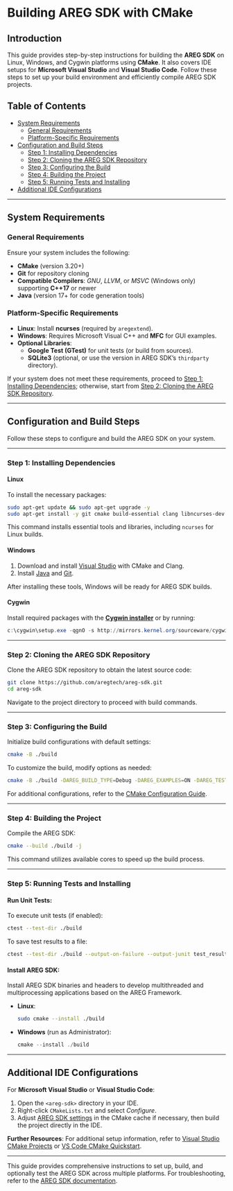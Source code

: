 # Building AREG SDK with CMake

## Introduction
This guide provides step-by-step instructions for building the **AREG SDK** on Linux, Windows, and Cygwin platforms using **CMake**. It also covers IDE setups for **Microsoft Visual Studio** and **Visual Studio Code**. Follow these steps to set up your build environment and efficiently compile AREG SDK projects.

## Table of Contents
- [System Requirements](#system-requirements)
  - [General Requirements](#general-requirements)
  - [Platform-Specific Requirements](#platform-specific-requirements)
- [Configuration and Build Steps](#configuration-and-build-steps)
  - [Step 1: Installing Dependencies](#step-1-installing-dependencies)
  - [Step 2: Cloning the AREG SDK Repository](#step-2-cloning-the-areg-sdk-repository)
  - [Step 3: Configuring the Build](#step-3-configuring-the-build)
  - [Step 4: Building the Project](#step-4-building-the-project)
  - [Step 5: Running Tests and Installing](#step-5-running-tests-and-installing)
- [Additional IDE Configurations](#additional-ide-configurations)

---

## System Requirements

### General Requirements
Ensure your system includes the following:
- **CMake** (version 3.20+)
- **Git** for repository cloning
- **Compatible Compilers**: *GNU*, *LLVM*, or *MSVC* (Windows only) supporting **C++17** or newer
- **Java** (version 17+ for code generation tools)

### Platform-Specific Requirements
- **Linux**: Install **ncurses** (required by `aregextend`).
- **Windows**: Requires Microsoft Visual C++ and **MFC** for GUI examples.
- **Optional Libraries**:
  - **Google Test (GTest)** for unit tests (or build from sources).
  - **SQLite3** (optional, or use the version in AREG SDK’s `thirdparty` directory).

If your system does not meet these requirements, proceed to [Step 1: Installing Dependencies](#step-1-installing-dependencies); otherwise, start from [Step 2: Cloning the AREG SDK Repository](#step-2-cloning-the-areg-sdk-repository).

---

## Configuration and Build Steps

Follow these steps to configure and build the AREG SDK on your system.

---

### Step 1: Installing Dependencies

#### Linux
To install the necessary packages:
```bash
sudo apt-get update && sudo apt-get upgrade -y
sudo apt-get install -y git cmake build-essential clang libncurses-dev openjdk-17-jre
```
This command installs essential tools and libraries, including `ncurses` for Linux builds.

#### Windows
1. Download and install [Visual Studio](https://visualstudio.microsoft.com/) with CMake and Clang.
2. Install [Java](https://www.java.com/download/) and [Git](https://git-scm.com/download/win).

After installing these tools, Windows will be ready for AREG SDK builds.

#### Cygwin
Install required packages with the **[Cygwin installer](https://cygwin.com/install.html)** or by running:
```powershell
c:\cygwin\setup.exe -qgnO -s http://mirrors.kernel.org/sourceware/cygwin/ -l C:\cygwin\ -P cmake, dos2unix, flexdll, gcc-g++, make, git, ncurses, libncurses-devel
```

---

### Step 2: Cloning the AREG SDK Repository

Clone the AREG SDK repository to obtain the latest source code:
```bash
git clone https://github.com/aregtech/areg-sdk.git
cd areg-sdk
```
Navigate to the project directory to proceed with build commands.

---

### Step 3: Configuring the Build

Initialize build configurations with default settings:
```bash
cmake -B ./build
```
To customize the build, modify options as needed:
```bash
cmake -B ./build -DAREG_BUILD_TYPE=Debug -DAREG_EXAMPLES=ON -DAREG_TESTS=ON
```
For additional configurations, refer to the [CMake Configuration Guide](./cmake-config.md).

---

### Step 4: Building the Project

Compile the AREG SDK:
```bash
cmake --build ./build -j
```
This command utilizes available cores to speed up the build process.

---

### Step 5: Running Tests and Installing

#### Run Unit Tests:
To execute unit tests (if enabled):
```bash
ctest --test-dir ./build
```
To save test results to a file:
```bash
ctest --test-dir ./build --output-on-failure --output-junit test_results.xml
```

#### Install AREG SDK:

Install AREG SDK binaries and headers to develop multithreaded and multiprocessing applications based on the AREG Framework.

- **Linux**:
  ```bash
  sudo cmake --install ./build
  ```
- **Windows** (run as Administrator):
  ```powershell
  cmake --install ./build
  ```

---

## Additional IDE Configurations

For **Microsoft Visual Studio** or **Visual Studio Code**:
1. Open the `<areg-sdk>` directory in your IDE.
2. Right-click `CMakeLists.txt` and select *Configure*.
3. Adjust [AREG SDK settings](./cmake-config.md) in the CMake cache if necessary, then build the project directly in the IDE.

**Further Resources**:
For additional setup information, refer to [Visual Studio CMake Projects](https://learn.microsoft.com/en-us/cpp/build/cmake-projects-in-visual-studio) or [VS Code CMake Quickstart](https://code.visualstudio.com/docs/cpp/cmake-quickstart).

---

This guide provides comprehensive instructions to set up, build, and optionally test the AREG SDK across multiple platforms. For troubleshooting, refer to the [AREG SDK documentation](https://github.com/aregtech/areg-sdk).
